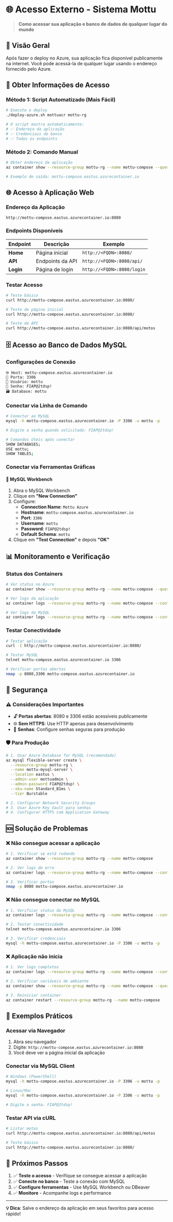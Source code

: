 # 🌐 Acesso Externo - Sistema Mottu

> **Como acessar sua aplicação e banco de dados de qualquer lugar do mundo**

## 🎯 **Visão Geral**

Após fazer o deploy no Azure, sua aplicação fica disponível publicamente na internet. Você pode acessá-la de qualquer lugar usando o endereço fornecido pelo Azure.

## 🚀 **Obter Informações de Acesso**

### **Método 1: Script Automatizado (Mais Fácil)**
```bash
# Execute o deploy
./deploy-azure.sh mottuacr mottu-rg

# O script mostra automaticamente:
# ✅ Endereço da aplicação
# ✅ Credenciais do banco
# ✅ Todos os endpoints
```

### **Método 2: Comando Manual**
```bash
# Obter endereço da aplicação
az container show --resource-group mottu-rg --name mottu-compose --query "ipAddress.fqdn" -o tsv

# Exemplo de saída: mottu-compose.eastus.azurecontainer.io
```

## 🌐 **Acesso à Aplicação Web**

### **Endereço da Aplicação**
```
http://mottu-compose.eastus.azurecontainer.io:8080
```

### **Endpoints Disponíveis**
| Endpoint | Descrição | Exemplo |
|----------|-----------|---------|
| **Home** | Página inicial | `http://<FQDN>:8080/` |
| **API** | Endpoints da API | `http://<FQDN>:8080/api/` |
| **Login** | Página de login | `http://<FQDN>:8080/login` |

### **Testar Acesso**
```bash
# Teste básico
curl http://mottu-compose.eastus.azurecontainer.io:8080/

# Teste de página inicial
curl http://mottu-compose.eastus.azurecontainer.io:8080/

# Teste de API
curl http://mottu-compose.eastus.azurecontainer.io:8080/api/motos
```

## 🗄️ **Acesso ao Banco de Dados MySQL**

### **Configurações de Conexão**
```
🌐 Host: mottu-compose.eastus.azurecontainer.io
🔌 Porta: 3306
👤 Usuário: mottu
🔑 Senha: FIAP@2tdsp!
🗃️ Database: mottu
```

### **Conectar via Linha de Comando**
```bash
# Conectar ao MySQL
mysql -h mottu-compose.eastus.azurecontainer.io -P 3306 -u mottu -p

# Digite a senha quando solicitado: FIAP@2tdsp!

# Comandos úteis após conectar
SHOW DATABASES;
USE mottu;
SHOW TABLES;
```

### **Conectar via Ferramentas Gráficas**

#### **🔧 MySQL Workbench**
1. Abra o MySQL Workbench
2. Clique em **"New Connection"**
3. Configure:
   - **Connection Name**: `Mottu Azure`
   - **Hostname**: `mottu-compose.eastus.azurecontainer.io`
   - **Port**: `3306`
   - **Username**: `mottu`
   - **Password**: `FIAP@2tdsp!`
   - **Default Schema**: `mottu`
4. Clique em **"Test Connection"** e depois **"OK"**

## 📊 **Monitoramento e Verificação**

### **Status dos Containers**
```bash
# Ver status no Azure
az container show --resource-group mottu-rg --name mottu-compose --query "containers[].{name:name,state:instanceView.currentState.state}"

# Ver logs da aplicação
az container logs --resource-group mottu-rg --name mottu-compose --container-name mottu-app

# Ver logs do MySQL
az container logs --resource-group mottu-rg --name mottu-compose --container-name mottu-mysql
```

### **Testar Conectividade**
```bash
# Testar aplicação
curl -I http://mottu-compose.eastus.azurecontainer.io:8080/

# Testar MySQL
telnet mottu-compose.eastus.azurecontainer.io 3306

# Verificar portas abertas
nmap -p 8080,3306 mottu-compose.eastus.azurecontainer.io
```

## 🔐 **Segurança**

### **⚠️ Considerações Importantes**
- 🔓 **Portas abertas**: 8080 e 3306 estão acessíveis publicamente
- 🌐 **Sem HTTPS**: Use HTTP apenas para desenvolvimento
- 🔑 **Senhas**: Configure senhas seguras para produção

### **🛡️ Para Produção**
```bash
# 1. Usar Azure Database for MySQL (recomendado)
az mysql flexible-server create \
  --resource-group mottu-rg \
  --name mottu-mysql-server \
  --location eastus \
  --admin-user mottuadmin \
  --admin-password FIAP@2tdsp! \
  --sku-name Standard_B1ms \
  --tier Burstable

# 2. Configurar Network Security Groups
# 3. Usar Azure Key Vault para senhas
# 4. Configurar HTTPS com Application Gateway
```

## 🆘 **Solução de Problemas**

### **❌ Não consegue acessar a aplicação**
```bash
# 1. Verificar se está rodando
az container show --resource-group mottu-rg --name mottu-compose

# 2. Ver logs de erro
az container logs --resource-group mottu-rg --name mottu-compose --container-name mottu-app

# 3. Verificar portas
nmap -p 8080 mottu-compose.eastus.azurecontainer.io
```

### **❌ Não consegue conectar no MySQL**
```bash
# 1. Verificar status do MySQL
az container logs --resource-group mottu-rg --name mottu-compose --container-name mottu-mysql

# 2. Testar conectividade
telnet mottu-compose.eastus.azurecontainer.io 3306

# 3. Verificar credenciais
mysql -h mottu-compose.eastus.azurecontainer.io -P 3306 -u mottu -p
```

### **❌ Aplicação não inicia**
```bash
# 1. Ver logs completos
az container logs --resource-group mottu-rg --name mottu-compose --container-name mottu-app

# 2. Verificar variáveis de ambiente
az container show --resource-group mottu-rg --name mottu-compose --query "containers[0].environmentVariables"

# 3. Reiniciar container
az container restart --resource-group mottu-rg --name mottu-compose
```

## 📱 **Exemplos Práticos**

### **Acessar via Navegador**
1. Abra seu navegador
2. Digite: `http://mottu-compose.eastus.azurecontainer.io:8080`
3. Você deve ver a página inicial da aplicação

### **Conectar via MySQL Client**
```bash
# Windows (PowerShell)
mysql -h mottu-compose.eastus.azurecontainer.io -P 3306 -u mottu -p

# Linux/Mac
mysql -h mottu-compose.eastus.azurecontainer.io -P 3306 -u mottu -p

# Digite a senha: FIAP@2tdsp!
```

### **Testar API via cURL**
```bash
# Listar motos
curl http://mottu-compose.eastus.azurecontainer.io:8080/api/motos

# Teste básico
curl http://mottu-compose.eastus.azurecontainer.io:8080/
```

## 🎯 **Próximos Passos**

1. ✅ **Teste o acesso** - Verifique se consegue acessar a aplicação
2. ✅ **Conecte no banco** - Teste a conexão com MySQL
3. ✅ **Configure ferramentas** - Use MySQL Workbench ou DBeaver
4. ✅ **Monitore** - Acompanhe logs e performance

---

**💡 Dica**: Salve o endereço da aplicação em seus favoritos para acesso rápido!
